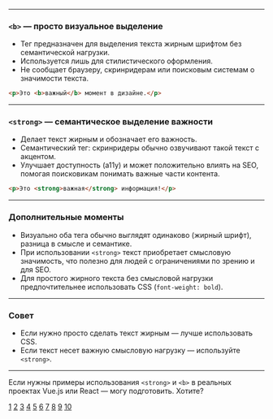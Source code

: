
---

### `<b>` — просто визуальное выделение

- Тег предназначен для выделения текста жирным шрифтом без семантической нагрузки.
- Используется лишь для стилистического оформления.
- Не сообщает браузеру, скринридерам или поисковым системам о значимости текста.

```html
<p>Это <b>важный</b> момент в дизайне.</p>
```

---

### `<strong>` — семантическое выделение важности

- Делает текст жирным и обозначает его важность.
- Семантический тег: скринридеры обычно озвучивают такой текст с акцентом.
- Улучшает доступность (a11y) и может положительно влиять на SEO, помогая поисковикам понимать важные части контента.

```html
<p>Это <strong>важная</strong> информация!</p>
```

---

### Дополнительные моменты

- Визуально оба тега обычно выглядят одинаково (жирный шрифт), разница в смысле и семантике.
- При использовании `<strong>` текст приобретает смысловую значимость, что полезно для людей с ограничениями по зрению и для SEO.
- Для простого жирного текста без смысловой нагрузки предпочтительнее использовать CSS (`font-weight: bold`).

---

### Совет

- Если нужно просто сделать текст жирным — лучше использовать CSS.
- Если текст несет важную смысловую нагрузку — используйте `<strong>`.

---

Если нужны примеры использования `<strong>` и `<b>` в реальных проектах Vue.js или React — могу подготовить. Хотите?

[1](https://sky.pro/wiki/html/raznitsa-mezhdu-tegami-b-strong-i-i-em-v-html/)
[2](https://htmlacademy.ru/courses/301/run/17)
[3](https://doka.guide/html/strong/)
[4](https://eqsash.com/articles/semanticheskoe-znachenie-html-tegov-raznica-mezhdu-tegami-i-i-em-b-i-strong)
[5](https://axivan.com/kakie-html-tegi-pravilnye-otlichiya-b-ot-strong/)
[6](https://serpstat.com/ru/blog/kak-i-kogda-ispolzovat-html-tegi-strong-b-em-i/)
[7](https://htmlacademy.ru/courses/38/run/8)
[8](https://www.youtube.com/watch?v=0JQn3tQvOZk)
[9](https://blog.promopult.ru/seo/raznica-mezhdu-ispolzovaniem-tegov-strong-i-b-v-plane-seo.html)
[10](https://www.reddit.com/r/learnprogramming/comments/86p5x1/what_is_the_difference_between_strong_text_and/)
